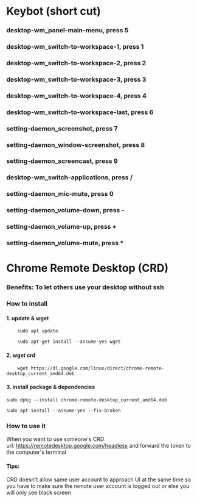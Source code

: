 # Keybot (short cut)
###        desktop-wm_panel-main-menu, press 5
###        desktop-wm_switch-to-workspace-1, press 1
###        desktop-wm_switch-to-workspace-2, press 2
###        desktop-wm_switch-to-workspace-3, press 3
###       desktop-wm_switch-to-workspace-4, press 4
###        desktop-wm_switch-to-workspace-last, press 6
###        setting-daemon_screenshot, press 7
###        setting-daemon_window-screenshot, press 8
###        setting-daemon_screencast, press 9
###        desktop-wm_switch-applications, press /
###        setting-daemon_mic-mute, press 0
###        setting-daemon_volume-down, press -
###        setting-daemon_volume-up,  press +
###        setting-daemon_volume-mute, press *

# Chrome Remote Desktop (CRD)
### Benefits: To let others use your desktop without ssh
### How to install
#### 1. update & wget
```
    sudo apt update
```
```
    sudo apt-get install --assume-yes wget
```
#### 2. wget crd
```
    wget https://dl.google.com/linux/direct/chrome-remote-desktop_current_amd64.deb
```
#### 3. install package & dependencies
```
sudo dpkg --install chrome-remote-desktop_current_amd64.deb
```
```
sudo apt install --assume-yes --fix-broken
```
### How to use it 
When you want to use someone's CRD
<br>url: https://remotedesktop.google.com/headless and forward the token to the computer's terminal
#### Tips: 
CRD doesn't allow same user account to approach UI at the same time so you have to make sure the remote user account is logged out or else you will only see black screen
